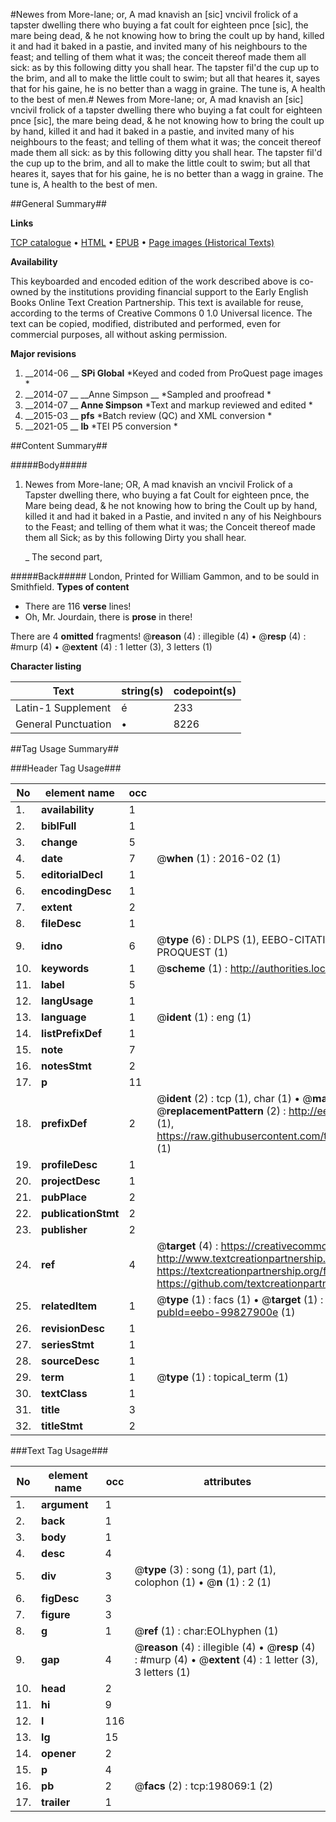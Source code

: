 #Newes from More-lane; or, A mad knavish an [sic] vncivil frolick of a tapster dwelling there who buying a fat coult for eighteen pnce [sic], the mare being dead, & he not knowing how to bring the coult up by hand, killed it and had it baked in a pastie, and invited many of his neighbours to the feast; and telling of them what it was; the conceit thereof made them all sick: as by this following ditty you shall hear. The tapster fil'd the cup up to the brim, and all to make the little coult to swim; but all that heares it, sayes that for his gaine, he is no better than a wagg in graine. The tune is, A health to the best of men.#
Newes from More-lane; or, A mad knavish an [sic] vncivil frolick of a tapster dwelling there who buying a fat coult for eighteen pnce [sic], the mare being dead, & he not knowing how to bring the coult up by hand, killed it and had it baked in a pastie, and invited many of his neighbours to the feast; and telling of them what it was; the conceit thereof made them all sick: as by this following ditty you shall hear. The tapster fil'd the cup up to the brim, and all to make the little coult to swim; but all that heares it, sayes that for his gaine, he is no better than a wagg in graine. The tune is, A health to the best of men.

##General Summary##

**Links**

[TCP catalogue](http://www.ota.ox.ac.uk/tcp/)  • 
[HTML](http://tei.it.ox.ac.uk/tcp/Texts-HTML/free/B27/B27370.html)  • 
[EPUB](http://tei.it.ox.ac.uk/tcp/Texts-EPUB/free/B27/B27370.epub) • 
[Page images (Historical Texts)](https://historicaltexts.jisc.ac.uk/eebo-99827900e)

**Availability**

This keyboarded and encoded edition of the work described above is co-owned by the
    institutions providing financial support to the Early English Books Online Text Creation
    Partnership. This text is available for reuse, according to the terms of  Creative Commons 0 1.0 Universal
    licence. The text can be copied, modified, distributed and performed, even for commercial
    purposes, all without asking permission.

**Major revisions**

1. __2014-06 __ __SPi Global__ *Keyed and coded from ProQuest page images *
1. __2014-07 __ __Anne Simpson __ *Sampled and proofread *
1. __2014-07 __ __Anne Simpson__ *Text and markup reviewed and edited *
1. __2015-03 __ __pfs__ *Batch review (QC) and XML conversion *
1. __2021-05 __ __lb__ *TEI P5 conversion *

##Content Summary##

#####Body#####

1. Newes from More-lane; OR, A mad knavish an vncivil Frolick of a Tapster dwelling there, who buying a fat Coult for eighteen pnce, the Mare being dead, & he not knowing how to bring the Coult up by hand, killed it and had it baked in a Pastie, and invited n any of his Neighbours to the Feast; and telling of them what it was; the Conceit thereof made them all Sick; as by this following Dirty you shall hear.

    _ The second part,

#####Back#####
London, Printed for William Gammon, and to be sould in Smithfield.
**Types of content**

  * There are 116 **verse** lines!
  * Oh, Mr. Jourdain, there is **prose** in there!

There are 4 **omitted** fragments! 
 @__reason__ (4) : illegible (4)  •  @__resp__ (4) : #murp (4)  •  @__extent__ (4) : 1 letter (3), 3 letters (1)

**Character listing**


|Text|string(s)|codepoint(s)|
|---|---|---|
|Latin-1 Supplement|é|233|
|General Punctuation|•|8226|

##Tag Usage Summary##

###Header Tag Usage###

|No|element name|occ|attributes|
|---|---|---|---|
|1.|__availability__|1||
|2.|__biblFull__|1||
|3.|__change__|5||
|4.|__date__|7| @__when__ (1) : 2016-02 (1)|
|5.|__editorialDecl__|1||
|6.|__encodingDesc__|1||
|7.|__extent__|2||
|8.|__fileDesc__|1||
|9.|__idno__|6| @__type__ (6) : DLPS (1), EEBO-CITATION (1), VID (1), EEBO-PROQUEST (1), STC (1), PROQUEST (1)|
|10.|__keywords__|1| @__scheme__ (1) : http://authorities.loc.gov/ (1)|
|11.|__label__|5||
|12.|__langUsage__|1||
|13.|__language__|1| @__ident__ (1) : eng (1)|
|14.|__listPrefixDef__|1||
|15.|__note__|7||
|16.|__notesStmt__|2||
|17.|__p__|11||
|18.|__prefixDef__|2| @__ident__ (2) : tcp (1), char (1)  •  @__matchPattern__ (2) : ([0-9\-]+):([0-9IVX]+) (1), (.+) (1)  •  @__replacementPattern__ (2) : http://eebo.chadwyck.com/downloadtiff?vid=$1&page=$2 (1), https://raw.githubusercontent.com/textcreationpartnership/Texts/master/tcpchars.xml#$1 (1)|
|19.|__profileDesc__|1||
|20.|__projectDesc__|1||
|21.|__pubPlace__|2||
|22.|__publicationStmt__|2||
|23.|__publisher__|2||
|24.|__ref__|4| @__target__ (4) : https://creativecommons.org/publicdomain/zero/1.0/ (1), http://www.textcreationpartnership.org/docs/. (1), https://textcreationpartnership.org/faq/#faq05 (1), https://github.com/textcreationpartnership (1)|
|25.|__relatedItem__|1| @__type__ (1) : facs (1)  •  @__target__ (1) : https://data.historicaltexts.jisc.ac.uk/view?pubId=eebo-99827900e (1)|
|26.|__revisionDesc__|1||
|27.|__seriesStmt__|1||
|28.|__sourceDesc__|1||
|29.|__term__|1| @__type__ (1) : topical_term (1)|
|30.|__textClass__|1||
|31.|__title__|3||
|32.|__titleStmt__|2||


###Text Tag Usage###

|No|element name|occ|attributes|
|---|---|---|---|
|1.|__argument__|1||
|2.|__back__|1||
|3.|__body__|1||
|4.|__desc__|4||
|5.|__div__|3| @__type__ (3) : song (1), part (1), colophon (1)  •  @__n__ (1) : 2 (1)|
|6.|__figDesc__|3||
|7.|__figure__|3||
|8.|__g__|1| @__ref__ (1) : char:EOLhyphen (1)|
|9.|__gap__|4| @__reason__ (4) : illegible (4)  •  @__resp__ (4) : #murp (4)  •  @__extent__ (4) : 1 letter (3), 3 letters (1)|
|10.|__head__|2||
|11.|__hi__|9||
|12.|__l__|116||
|13.|__lg__|15||
|14.|__opener__|2||
|15.|__p__|4||
|16.|__pb__|2| @__facs__ (2) : tcp:198069:1 (2)|
|17.|__trailer__|1||
